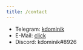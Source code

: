 ```yaml
---
title: /contact
---
```


- Telegram: [kdominik](https://t.me/kdominik)
- E-Mail: [click](mailto:kuhbachdominik@gmail.com)
- Discord: kdominik#8926
